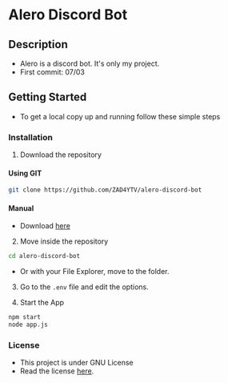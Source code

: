 # Alero Discord Bot

## Description

- Alero is a discord bot. It's only my project.
- First commit: 07/03

## Getting Started

- To get a local copy up and running follow these simple steps

### Installation

1. Download the repository

#### Using GIT

```sh
git clone https://github.com/ZAD4YTV/alero-discord-bot
```

#### Manual

- Download [here](https://codeload.github.com/ZAD4YTV/alero-discord-bot/zip/main)

2. Move inside the repository

```sh
cd alero-discord-bot
```

- Or with your File Explorer, move to the folder.

3. Go to the `.env` file and edit the options.

4. Start the App

```sh
npm start
node app.js
```

### License

- This project is under GNU License
- Read the license [here](https://github.com/ZAD4YTV/alero-discord-bot/blob/main/LICENSE).
